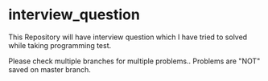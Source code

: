 # interview_question

This Repository will have interview question which I have tried to solved while taking programming test.

Please check multiple branches for multiple problems.. 
Problems are "NOT" saved on master branch.
